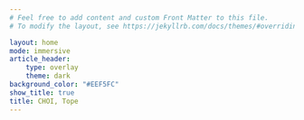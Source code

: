 ```yaml
---
# Feel free to add content and custom Front Matter to this file.
# To modify the layout, see https://jekyllrb.com/docs/themes/#overriding-theme-defaults

layout: home
mode: immersive
article_header:
    type: overlay
    theme: dark
background_color: "#EEF5FC"
show_title: true
title: CHOI, Tope
---
```

>
<!------
article_header:
    type: overlay
    theme: dark
background_color: "#EEF5FC"
show_title: true
title: CHOI, Tope
---->